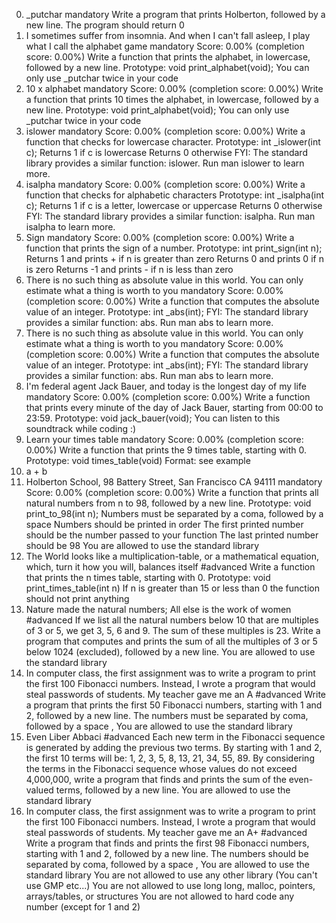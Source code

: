 0. _putchar mandatory
Write a program that prints Holberton, followed by a new line.
The program should return 0
1. I sometimes suffer from insomnia. And when I can't fall asleep, I play what I
call the alphabet game mandatory
Score: 0.00% (completion score: 0.00%)
Write a function that prints the alphabet, in lowercase, followed by a new line.
Prototype: void print_alphabet(void);
You can only use _putchar twice in your code
2. 10 x alphabet mandatory
Score: 0.00% (completion score: 0.00%)
Write a function that prints 10 times the alphabet, in lowercase, followed by a
new line.
Prototype: void print_alphabet(void);
You can only use _putchar twice in your code
3. islower mandatory
Score: 0.00% (completion score: 0.00%)
Write a function that checks for lowercase character.
Prototype: int _islower(int c);
Returns 1 if c is lowercase
Returns 0 otherwise
FYI: The standard library provides a similar function: islower. Run man islower
to learn more.
4. isalpha mandatory
Score: 0.00% (completion score: 0.00%)
Write a function that checks for alphabetic characters
Prototype: int _isalpha(int c);
Returns 1 if c is a letter, lowercase or uppercase
Returns 0 otherwise
FYI: The standard library provides a similar function: isalpha. Run man isalpha
to learn more.
5. Sign mandatory
Score: 0.00% (completion score: 0.00%)
Write a function that prints the sign of a number.
Prototype: int print_sign(int n);
Returns 1 and prints + if n is greater than zero
Returns 0 and prints 0 if n is zero
Returns -1 and prints - if n is less than zero
6. There is no such thing as absolute value in this world. You can only estimate
what a thing is worth to you mandatory
Score: 0.00% (completion score: 0.00%)
Write a function that computes the absolute value of an integer.
Prototype: int _abs(int);
FYI: The standard library provides a similar function: abs. Run man abs to learn
more.
6. There is no such thing as absolute value in this world. You can only estimate
what a thing is worth to you mandatory
Score: 0.00% (completion score: 0.00%)
Write a function that computes the absolute value of an integer.
Prototype: int _abs(int);
FYI: The standard library provides a similar function: abs. Run man abs to learn
more.
8. I'm federal agent Jack Bauer, and today is the longest day of my life
mandatory
Score: 0.00% (completion score: 0.00%)
Write a function that prints every minute of the day of Jack Bauer, starting
from 00:00 to 23:59.
Prototype: void jack_bauer(void);
You can listen to this soundtrack while coding :)
9. Learn your times table mandatory
Score: 0.00% (completion score: 0.00%)
Write a function that prints the 9 times table, starting with 0.
Prototype: void times_table(void)
Format: see example
10. a + b
11. Holberton School, 98 Battery Street, San Francisco CA 94111 mandatory
Score: 0.00% (completion score: 0.00%)
Write a function that prints all natural numbers from n to 98, followed by a new
line.
Prototype: void print_to_98(int n);
Numbers must be separated by a coma, followed by a space
Numbers should be printed in order
The first printed number should be the number passed to your function
The last printed number should be 98
You are allowed to use the standard library
12. The World looks like a multiplication-table, or a mathematical equation,
which, turn it how you will, balances itself #advanced
Write a function that prints the n times table, starting with 0.
Prototype: void print_times_table(int n)
If n is greater than 15 or less than 0 the function should not print anything
13. Nature made the natural numbers; All else is the work of women #advanced
If we list all the natural numbers below 10 that are multiples of 3 or 5, we get
3, 5, 6 and 9. The sum of these multiples is 23. Write a program that computes
and prints the sum of all the multiples of 3 or 5 below 1024 (excluded),
followed by a new line.
You are allowed to use the standard library
14. In computer class, the first assignment was to write a program to print the
first 100 Fibonacci numbers. Instead, I wrote a program that would steal
passwords of students. My teacher gave me an A #advanced
Write a program that prints the first 50 Fibonacci numbers, starting with 1 and
2, followed by a new line.
The numbers must be separated by coma, followed by a space ,
You are allowed to use the standard library
15. Even Liber Abbaci #advanced
Each new term in the Fibonacci sequence is generated by adding the previous two
terms. By starting with 1 and 2, the first 10 terms will be: 1, 2, 3, 5, 8, 13,
21, 34, 55, 89. By considering the terms in the Fibonacci sequence whose values
do not exceed 4,000,000, write a program that finds and prints the sum of the
even-valued terms, followed by a new line.
You are allowed to use the standard library
16. In computer class, the first assignment was to write a program to print the
first 100 Fibonacci numbers. Instead, I wrote a program that would steal
passwords of students. My teacher gave me an A+ #advanced
Write a program that finds and prints the first 98 Fibonacci numbers, starting
with 1 and 2, followed by a new line.
The numbers should be separated by coma, followed by a space ,
You are allowed to use the standard library
You are not allowed to use any other library (You can't use GMP etc...)
You are not allowed to use long long, malloc, pointers, arrays/tables, or
structures
You are not allowed to hard code any number (except for 1 and 2)
